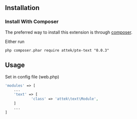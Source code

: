 Installation
------------

### Install With Composer

The preferred way to install this extension is through [composer](http://getcomposer.org/download/).

Either run

```
php composer.phar require attek/pte-text "0.0.3"
```

## Usage

Set in config file (web.php)
```php
'modules' => [
    ...
    'text' => [
            'class' => 'attek\text\Module',            
    ]
    ...
]
```